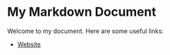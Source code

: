 # My Markdown Document

Welcome to my document. Here are some useful links:

- [Website](https://github.com/Ak7349/myweb/)
